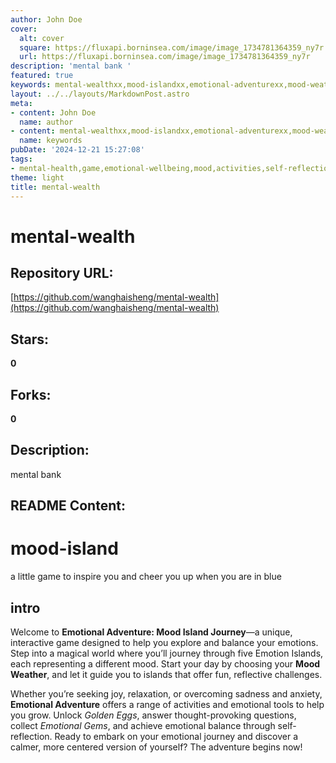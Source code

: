 ```yaml
---
author: John Doe
cover:
  alt: cover
  square: https://fluxapi.borninsea.com/image/image_1734781364359_ny7r
  url: https://fluxapi.borninsea.com/image/image_1734781364359_ny7r
description: 'mental bank '
featured: true
keywords: mental-wealthxx,mood-islandxx,emotional-adventurexx,mood-weatherxx,emotion-islandsxx,golden_eggsxx,emotional-gemsxx,emotional-balancexx,self-reflectionxx
layout: ../../layouts/MarkdownPost.astro
meta:
- content: John Doe
  name: author
- content: mental-wealthxx,mood-islandxx,emotional-adventurexx,mood-weatherxx,emotion-islandsxx,golden_eggsxx,emotional-gemsxx,emotional-balancexx,self-reflectionxx
  name: keywords
pubDate: '2024-12-21 15:27:08'
tags:
- mental-health,game,emotional-wellbeing,mood,activities,self-reflection,emotional-tools
theme: light
title: mental-wealth
---
```


# mental-wealth

## Repository URL: 
[https://github.com/wanghaisheng/mental-wealth](https://github.com/wanghaisheng/mental-wealth)

## Stars: 
**0**

## Forks: 
**0**

## Description: 
mental bank 

## README Content: 
# mood-island
a little game to inspire you and cheer you up when you are in blue


## intro

Welcome to **Emotional Adventure: Mood Island Journey**—a unique, interactive game designed to help you explore and balance your emotions. Step into a magical world where you’ll journey through five Emotion Islands, each representing a different mood. Start your day by choosing your **Mood Weather**, and let it guide you to islands that offer fun, reflective challenges. 

Whether you’re seeking joy, relaxation, or overcoming sadness and anxiety, **Emotional Adventure** offers a range of activities and emotional tools to help you grow. Unlock *Golden Eggs*, answer thought-provoking questions, collect *Emotional Gems*, and achieve emotional balance through self-reflection. Ready to embark on your emotional journey and discover a calmer, more centered version of yourself? The adventure begins now!

